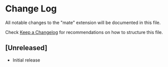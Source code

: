 # Change Log

All notable changes to the "mate" extension will be documented in this file.

Check [Keep a Changelog](http://keepachangelog.com/) for recommendations on how to structure this file.

## [Unreleased]

- Initial release
